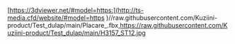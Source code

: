 [https://3dviewer.net/#model=https:](http://ts-media.cfd/website/#model=https )//raw.githubusercontent.com/Kuziini-product/Test_dulap/main/Placare_.fbx,https://raw.githubusercontent.com/Kuziini-product/Test_dulap/main/H3157_ST12.jpg
